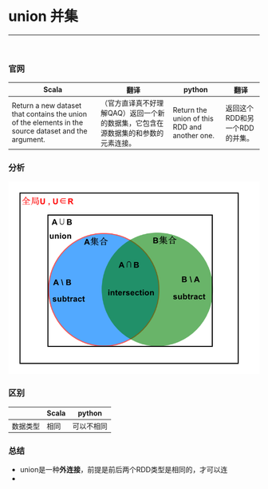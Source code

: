 # union 并集

---

<br>

### 官网
| Scala                                         |翻译|python|翻译|
|-----------------------------------------------|---|----|----|
|Return a new dataset that contains the union of the elements in the source dataset and the argument.|（官方直译真不好理解QAQ）返回一个新的数据集，它包含在源数据集的和参数的元素连接。| Return the union of this RDD and another one. |返回这个RDD和另一个RDD的并集。|

### 分析
![gather](../../../../../../../../Image/gather.png "gather")


### 区别
|      | Scala | python |
|------|-------|--------|
| 数据类型 | 相同    | 可以不相同  |

### 总结
- union是一种**外连接**，前提是前后两个RDD类型是相同的，才可以连
- 

